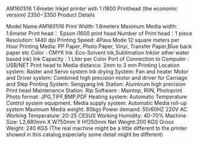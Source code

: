 AM1601i16 1.6meter Inkjet printer with 1 i1600 Printhead (the economic version)
$2350-$3350
Product Details
 
Model Name:AM1601i16
Print Width: 1.6meters
Maximum Media width: 1.6meter
Print head： Epson i1600 print head
Number of Print head：1 piece
Resolution: 1440 dpi
Printing Speed: 4Pass Mode 12 square meters per Hour
Printing Media: PP Paper, Photo Paper, Vinyl, Transfer Paper,Blue back paper etc
Color : CMYK
Ink :Eco-Solvent ink,Sublimation Ink(or other water based ink)
Ink Capacity : 1 Liter per Color
Port of Connection to Computer : USB/NET
Print head to Media distance: 2mm to 3 mm
Printing Location system: Raster and Servo system
Ink drying System: Fan and heater
Motor and Driver system: Combined high precision motor and driver for Carriage and Step
Printing System: Sengyang
Ink Station: Aluminum high precision Print head Maintenance Station.
Rip Software : Maintop, RIIN, Photoprint
Photo format: JPG,TIFF,BMP,PDF
Heating system: Automatic Temperature Control system equipment.
Media supply system: Automatic Media roll-up system
Maximum Media weight: 80kgs
Power demand: 50/60HZ 220V AC
Working Temperature: 20-25 CESUS
Working Humidity: 40-70%
Machine Size: L2,680mm X W750mm X H1250mm
Net Weight:200 KGS
Gross Weight: 240 KGS
(The real machine might be a little different to the printer showed in this catalog,especially some detail might be different)


 
